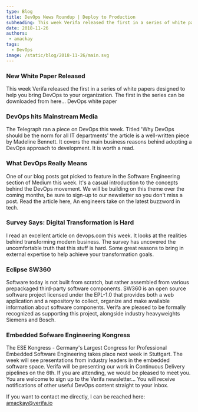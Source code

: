 ```yaml
---
type: Blog
title: DevOps News Roundup | Deploy to Production
subheading: This week Verifa released the first in a series of white papers designed to help you bring DevOps to your organization.
date: 2018-11-26
authors:
 - amackay
tags:
  - DevOps
image: /static/blog/2018-11-26/main.svg
---
```


### New White Paper Released

This week Verifa released the first in a series of white papers designed to help you bring DevOps to your organization. The first in the series can be downloaded from here... DevOps white paper

### DevOps hits Mainstream Media

The Telegraph ran a piece on DevOps this week. Titled 'Why DevOps should be the norm for all IT departments' the article is a well-written piece by Madeline Bennett. It covers the main business reasons behind adopting a DevOps approach to development. It is worth a read.

### What DevOps Really Means

One of our blog posts got picked to feature in the Software Engineering section of Medium this week. It's a casual introduction to the concepts behind the DevOps movement. We will be building on this theme over the coming months, be sure to sign-up to our newsletter so you don't miss a post. Read the article here, An engineers take on the latest buzzword in tech.

### Survey Says: Digital Transformation is Hard

I read an excellent article on devops.com this week. It looks at the realities behind transforming modern business. The survey has uncovered the uncomfortable truth that this stuff is hard. Some great reasons to bring in external expertise to help achieve your transformation goals.

### Eclipse SW360

Software today is not built from scratch, but rather assembled from various prepackaged third-party software components. SW360 is an open source software project licensed under the EPL-1.0 that provides both a web application and a repository to collect, organize and make available information about software components.
Verifa are pleased to be formally recognized as supporting this project, alongside industry heavyweights Siemens and Bosch.

### Embedded Sofware Engineering Kongress

The ESE Kongress - Germany's Largest Congress for Professional Embedded Software Engineering takes place next week in Stuttgart. The week will see presentations from industry leaders in the embedded software space. Verifa will be presenting our work in Continuous Delivery pipelines on the 6th. If you are attending, we would be pleased to meet you.
You are welcome to sign up to the Verifa newsletter... You will receive notifications of other useful DevOps content straight to your inbox.

If you want to contact me directly, I can be reached here: <amackay@verifa.io>
